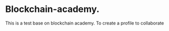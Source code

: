 # Blockchain-academy.
This is a test base on blockchain academy. To create a profile to collaborate
